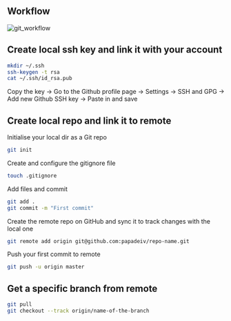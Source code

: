 ## Workflow
![git_workflow](../figures/git_workflow.gif)

## Create local ssh key and link it with your account
```bash
mkdir ~/.ssh
ssh-keygen -t rsa
cat ~/.ssh/id_rsa.pub
```
Copy the key -> Go to the Github profile page -> Settings -> SSH and GPG -> Add new Github SSH key -> Paste in and save

## Create local repo and link it to remote
Initialise your local dir as a Git repo
```bash
git init
```
Create and configure the gitignore file
```bash
touch .gitignore
```
Add files and commit 
```bash
git add .
git commit -m "First commit"
```
Create the remote repo on GitHub and sync it to track changes with the local one
```bash
git remote add origin git@github.com:papadeiv/repo-name.git
```
Push your first commit to remote
```bash
git push -u origin master 
```
## Get a specific branch from remote
```bash
git pull
git checkout --track origin/name-of-the-branch
```
